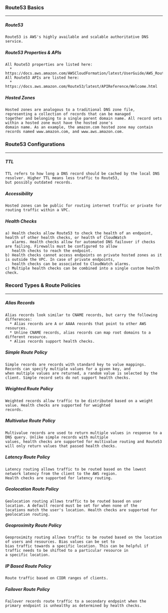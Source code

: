 ### Route53 Basics
---
##### Route53
```
Route53 is AWS's highly available and scalable authoritative DNS service.
```

##### Route53 Properties & APIs
```
All Route53 properties are listed here: 
  * https://docs.aws.amazon.com/AWSCloudFormation/latest/UserGuide/AWS_Route53.html
All Route53 APIs are listed here: 
  * https://docs.aws.amazon.com/Route53/latest/APIReference/Welcome.html
```

##### Hosted Zones
```
Hosted zones are analogous to a traditional DNS zone file, representing a collection of records that can be managed 
together and belonging to a single parent domain name. All record sets within a hosted zone must have the hosted zone's 
domain name. As an example, the amazon.com hosted zone may contain records named www.amazon.com, and www.aws.amazon.com.
```

### Route53 Configurations
---
##### TTL
```
TTL refers to how long a DNS record should be cached by the local DNS resolver. Higher TTL means less traffic to Route53,
but possibly outdated records. 
```

##### Accessibility
```
Hosted zones can be public for routing internet traffic or private for routing traffic within a VPC.
```

##### Health Checks
```
a) Health checks allow Route53 to check the health of an endpoint, health of other health checks, or health of CloudWatch
   alarms. Health checks allow for automated DNS failover if checks are failing. Firewalls must be configured to allow
   health checks to reach the endpoint.
b) Health checks cannot access endpoints on private hosted zones as it is outside the VPC. In case of private endpoints,
   health checks can be associated to CloudWatch alarms.
c) Multiple health checks can be combined into a single custom health check.
```

### Record Types & Route Policies
---
##### Alias Records
```
Alias records look similar to CNAME records, but carry the following differences:
  * Alias records are A or AAAA records that point to other AWS resources.
  * Unline CNAME records, alias records can map root domains to a different resource.
  * Alias records support health checks.
```

##### Simple Route Policy
```
Simple records are records with standard key to value mappings. Records can specify multiple values for a given key, and 
when multiple values are returned, a random value is selected by the client. Simple record sets do not support health checks.  
```

##### Weighted Route Policy
```
Weighted records allow traffic to be distributed based on a weight value. Health checks are supported for weighted 
records.
```

##### Multivalue Route Policy
```
Multivalue records are used to return multiple values in response to a DNS query. Unlike simple records with multiple 
values, health checks are supported for multivalue routing and Route53 will only return values that passed health checks.
```

##### Latency Route Policy
```
Latency routing allows traffic to be routed based on the lowest network latency from the client to the AWS region. 
Health checks are supported for latency routing.
```

##### Geolocation Route Policy
```
Geolocation routing allows traffic to be routed based on user location. A default record must be set for when none of the
locations match the user's location. Health checks are supported for geolocation routing.
```

##### Geoproximity Route Policy
```
Geoproximity routing allows traffic to be routed based on the location of users and resources. Bias values can be set to
bias traffic towards a specific location. This can be helpful if traffic needs to be shifted to a particular resource in
a specific location.
```

##### IP Based Route Policy
```
Route traffic based on CIDR ranges of clients.
```

##### Failover Route Policy
```
Failover records route traffic to a secondary endpoint when the primary endpoint is unhealthy as determined by health checks.
```